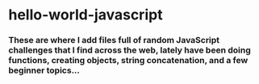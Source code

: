 # hello-world-javascript
### These are where I add files full of random JavaScript challenges that I find across the web, lately have been doing functions, creating objects, string concatenation, and a few beginner topics...
